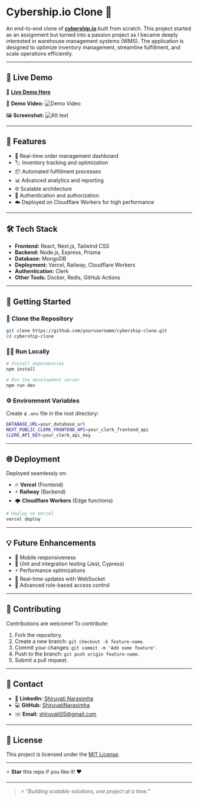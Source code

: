 # Cybership.io Clone 🚀

An end-to-end clone of **[cybership.io](https://cybership.io)** built from scratch. This project started as an assignment but turned into a passion project as I became deeply interested in warehouse management systems (WMS). The application is designed to optimize inventory management, streamline fulfillment, and scale operations efficiently.

---

## 🌟 Live Demo

🔗 **[Live Demo Here](<https://github.com/ShiruvatiNarasimha/Cybership.io/blob/30774255e66cdc465ae88af81b3ff4b72d29afaa/public/Untitled%20video%20-%20Made%20with%20Clipchamp%20(7).mp4>)**

🎥 **Demo Video:** ![Demo Video](https://your-video-link.com)

🖼️ **Screenshot:**
![Alt text](https://github.com/ShiruvatiNarasimha/Cybership.io/blob/30774255e66cdc465ae88af81b3ff4b72d29afaa/public/Screenshot%202025-02-21%20212135.png)

---

## 🔧 Features

- 🚚 Real-time order management dashboard
- 🏷️ Inventory tracking and optimization
- 📦 Automated fulfillment processes
- 📊 Advanced analytics and reporting
- 🌐 Scalable architecture
- 🔐 Authentication and authorization
- ☁️ Deployed on Cloudflare Workers for high performance

---

## 🛠️ Tech Stack

- **Frontend:** React, Next.js, Tailwind CSS
- **Backend:** Node.js, Express, Prisma
- **Database:** MongoDB
- **Deployment:** Vercel, Railway, Cloudflare Workers
- **Authentication:** Clerk
- **Other Tools:** Docker, Redis, GitHub Actions

---

## 🚀 Getting Started

### 📁 Clone the Repository

```bash
git clone https://github.com/yourusername/cybership-clone.git
cd cybership-clone
```

### 🏃‍♂️ Run Locally

```bash
# Install dependencies
npm install

# Run the development server
npm run dev
```

### ⚙️ Environment Variables

Create a `.env` file in the root directory:

```bash
DATABASE_URL=your_database_url
NEXT_PUBLIC_CLERK_FRONTEND_API=your_clerk_frontend_api
CLERK_API_KEY=your_clerk_api_key
```

---

## 🌐 Deployment

Deployed seamlessly on:

- 🔥 **Vercel** (Frontend)
- ⚡ **Railway** (Backend)
- 🌩️ **Cloudflare Workers** (Edge functions)

```bash
# Deploy on Vercel
vercel deploy
```

---

## 💡 Future Enhancements

- 📱 Mobile responsiveness
- 🧪 Unit and integration testing (Jest, Cypress)
- ⚡ Performance optimizations
- 🔄 Real-time updates with WebSocket
- 🧭 Advanced role-based access control

---

## 🤝 Contributing

Contributions are welcome! To contribute:

1. Fork the repository.
2. Create a new branch: `git checkout -b feature-name`.
3. Commit your changes: `git commit -m 'Add some feature'`.
4. Push to the branch: `git push origin feature-name`.
5. Submit a pull request.

---

## 📩 Contact

- 💼 **LinkedIn:** [Shiruvati Narasimha](https://www.linkedin.com/in/shiruvati-narasimha-669702296)
- 💻 **GitHub:** [ShiruvatiNarasimha](https://github.com/ShiruvatiNarasimha)
- ✉️ **Email:** shiruvati05@gmail.com

---

## 📜 License

This project is licensed under the [MIT License](LICENSE).

---

⭐ **Star** this repo if you like it! ❤️

---

> ⚡ _“Building scalable solutions, one project at a time.”_
